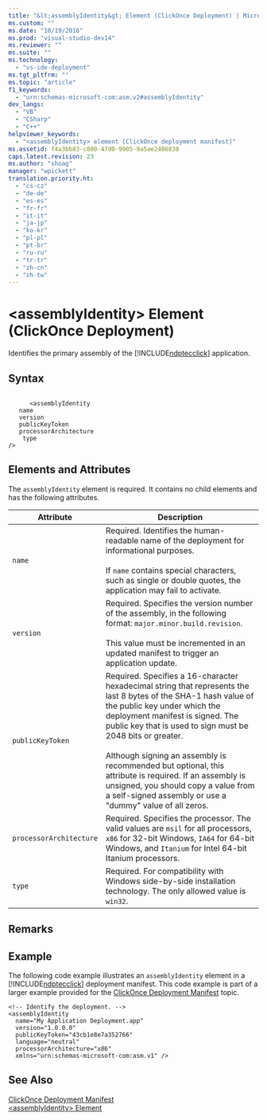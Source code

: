 ```yaml
---
title: "&lt;assemblyIdentity&gt; Element (ClickOnce Deployment) | Microsoft Docs"
ms.custom: ""
ms.date: "10/19/2016"
ms.prod: "visual-studio-dev14"
ms.reviewer: ""
ms.suite: ""
ms.technology: 
  - "vs-ide-deployment"
ms.tgt_pltfrm: ""
ms.topic: "article"
f1_keywords: 
  - "urn:schemas-microsoft-com:asm.v2#assemblyIdentity"
dev_langs: 
  - "VB"
  - "CSharp"
  - "C++"
helpviewer_keywords: 
  - "<assemblyIdentity> element [ClickOnce deployment manifest]"
ms.assetid: f4a3bb83-c800-47d0-9905-9a5ae2486838
caps.latest.revision: 23
ms.author: "shoag"
manager: "wpickett"
translation.priority.ht: 
  - "cs-cz"
  - "de-de"
  - "es-es"
  - "fr-fr"
  - "it-it"
  - "ja-jp"
  - "ko-kr"
  - "pl-pl"
  - "pt-br"
  - "ru-ru"
  - "tr-tr"
  - "zh-cn"
  - "zh-tw"
---
```

# &lt;assemblyIdentity&gt; Element (ClickOnce Deployment)
Identifies the primary assembly of the [!INCLUDE[ndptecclick](../deployment/includes/ndptecclick_md.md)] application.  
  
## Syntax  
  
```  
  
      <assemblyIdentity    
   name   
   version  
   publicKeyToken  
   processorArchitecture  
    type  
/>  
```  
  
## Elements and Attributes  
 The `assemblyIdentity` element is required. It contains no child elements and has the following attributes.  
  
|Attribute|Description|  
|---------------|-----------------|  
|`name`|Required. Identifies the human-readable name of the deployment for informational purposes.<br /><br /> If `name` contains special characters, such as single or double quotes, the application may fail to activate.|  
|`version`|Required. Specifies the version number of the assembly, in the following format: `major.minor.build.revision`.<br /><br /> This value must be incremented in an updated manifest to trigger an application update.|  
|`publicKeyToken`|Required. Specifies a 16-character hexadecimal string that represents the last 8 bytes of the SHA-1 hash value of the public key under which the deployment manifest is signed. The public key that is used to sign must be 2048 bits or greater.<br /><br /> Although signing an assembly is recommended but optional, this attribute is required. If an assembly is unsigned, you should copy a value from a self-signed assembly or use a "dummy" value of all zeros.|  
|`processorArchitecture`|Required. Specifies the processor. The valid values are `msil` for all processors, `x86` for 32-bit Windows, `IA64` for 64-bit Windows, and `Itanium` for Intel 64-bit Itanium processors.|  
|`type`|Required. For compatibility with Windows side-by-side installation technology. The only allowed value is `win32`.|  
  
## Remarks  
  
## Example  
 The following code example illustrates an `assemblyIdentity` element in a [!INCLUDE[ndptecclick](../deployment/includes/ndptecclick_md.md)] deployment manifest. This code example is part of a larger example provided for the [ClickOnce Deployment Manifest](../deployment/clickonce-deployment-manifest.md) topic.  
  
```  
<!-- Identify the deployment. -->  
<assemblyIdentity   
  name="My Application Deployment.app"  
  version="1.0.0.0"  
  publicKeyToken="43cb1e8e7a352766"  
  language="neutral"  
  processorArchitecture="x86"  
  xmlns="urn:schemas-microsoft-com:asm.v1" />  
```  
  
## See Also  
 [ClickOnce Deployment Manifest](../deployment/clickonce-deployment-manifest.md)   
 [\<assemblyIdentity> Element](../deployment/-assemblyidentity--element--clickonce-application-.md)